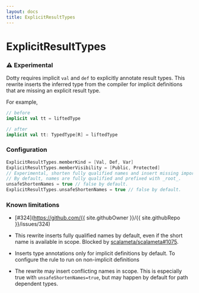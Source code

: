 ```yaml
---
layout: docs
title: ExplicitResultTypes
---
```

# ExplicitResultTypes

### ⚠️ Experimental
Dotty requires implicit `val` and `def` to explicitly annotate result types.
This rewrite inserts the inferred type from the compiler for implicit definitions that are missing an explicit result type.

For example,

```scala
// before
implicit val tt = liftedType

// after
implicit val tt: TypedType[R] = liftedType
```

### Configuration

```scala
ExplicitResultTypes.memberKind = [Val, Def, Var]
ExplicitResultTypes.memberVisibility = [Public, Protected]
// Experimental, shorten fully qualified names and insert missing imports
// By default, names are fully qualified and prefixed with _root_.
unsafeShortenNames = true // false by default.
ExplicitResultTypes.unsafeShortenNames = true // false by default.
```

### Known limitations

- [#324](https://github.com/{{ site.githubOwner }}/{{ site.githubRepo }}/issues/324)

- This rewrite inserts fully qualified names by default, even if the short name is available in scope. Blocked by [scalameta/scalameta#1075](https://github.com/scalameta/scalameta/issues/1075).

- Inserts type annotations only for implicit definitions by default. To configure the rule to run on non-implicit definitions

- The rewrite may insert conflicting names in scope. This is especially true with `unsafeShortenNames=true`, but may happen by default for path dependent types.

